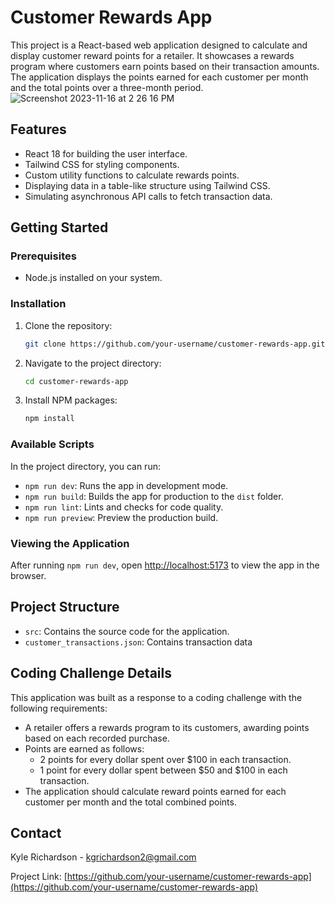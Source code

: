 # Customer Rewards App

This project is a React-based web application designed to calculate and display customer reward points for a retailer. It showcases a rewards program where customers earn points based on their transaction amounts. The application displays the points earned for each customer per month and the total points over a three-month period.
![Screenshot 2023-11-16 at 2 26 16 PM](https://github.com/krichdev/customer-rewards-app/assets/24707689/af27b595-8c2f-4b6d-bf2c-160b13eb624e)

## Features

- React 18 for building the user interface.
- Tailwind CSS for styling components.
- Custom utility functions to calculate rewards points.
- Displaying data in a table-like structure using Tailwind CSS.
- Simulating asynchronous API calls to fetch transaction data.

## Getting Started

### Prerequisites

- Node.js installed on your system.

### Installation

1. Clone the repository:
   ```sh
   git clone https://github.com/your-username/customer-rewards-app.git
   ```
2. Navigate to the project directory:
   ```sh
   cd customer-rewards-app
   ```
3. Install NPM packages:
   ```sh
   npm install
   ```

### Available Scripts

In the project directory, you can run:

- `npm run dev`: Runs the app in development mode.
- `npm run build`: Builds the app for production to the `dist` folder.
- `npm run lint`: Lints and checks for code quality.
- `npm run preview`: Preview the production build.

### Viewing the Application

After running `npm run dev`, open [http://localhost:5173](http://localhost:5173) to view the app in the browser.

## Project Structure

- `src`: Contains the source code for the application.
- `customer_transactions.json`: Contains transaction data

## Coding Challenge Details

This application was built as a response to a coding challenge with the following requirements:

- A retailer offers a rewards program to its customers, awarding points based on each recorded purchase.
- Points are earned as follows:
  - 2 points for every dollar spent over $100 in each transaction.
  - 1 point for every dollar spent between $50 and $100 in each transaction.
- The application should calculate reward points earned for each customer per month and the total combined points.

## Contact

Kyle Richardson - [kgrichardson2@gmail.com](mailto:kgrichardson2@gmail.com)

Project Link: [https://github.com/your-username/customer-rewards-app](https://github.com/your-username/customer-rewards-app)
